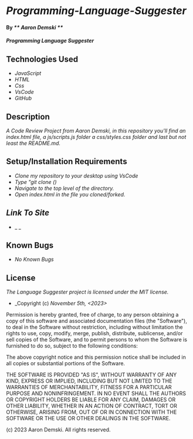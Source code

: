 # _Programming-Language-Suggester_

#### By _** Aaron Demski **_

#### _Programming Language Suggester_

## Technologies Used

* _JavaScript_
* _HTML_
* _Css_
* _VsCode_
* _GitHub_

## Description

_A Code Review Project from Aaron Demski, in this repository you'll find an index.html file, a js/scripts.js folder a css/styles.css folder and last but not least the README.md._

## Setup/Installation Requirements

* _Clone my repository to your desktop using VsCode_
* _Type "git clone ()_
* _Navigate to the top level of the directory._
* _Open index.html in the file you cloned/forked._

## _Link To Site_
* _ _

## Known Bugs

* _No Known Bugs_

## License

_The Language Suggester project is licensed under the MIT license._

* _Copyright (c) _November 5th, <2023> <Aaron Demski>_

Permission is hereby granted, free of charge, to any person obtaining a copy
of this software and associated documentation files (the "Software"), to deal
in the Software without restriction, including without limitation the rights
to use, copy, modify, merge, publish, distribute, sublicense, and/or sell
copies of the Software, and to permit persons to whom the Software is
furnished to do so, subject to the following conditions:

The above copyright notice and this permission notice shall be included in all
copies or substantial portions of the Software.

THE SOFTWARE IS PROVIDED "AS IS", WITHOUT WARRANTY OF ANY KIND, EXPRESS OR
IMPLIED, INCLUDING BUT NOT LIMITED TO THE WARRANTIES OF MERCHANTABILITY,
FITNESS FOR A PARTICULAR PURPOSE AND NONINFRINGEMENT. IN NO EVENT SHALL THE
AUTHORS OR COPYRIGHT HOLDERS BE LIABLE FOR ANY CLAIM, DAMAGES OR OTHER
LIABILITY, WHETHER IN AN ACTION OF CONTRACT, TORT OR OTHERWISE, ARISING FROM,
OUT OF OR IN CONNECTION WITH THE SOFTWARE OR THE USE OR OTHER DEALINGS IN THE
SOFTWARE.

(c) 2023 Aaron Demski. All rights reserved.